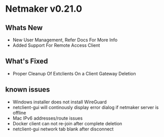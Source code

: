 
# Netmaker v0.21.0

## Whats New
- New User Management, Refer Docs For More Info
- Added Support For Remote Access Client
## What's Fixed
-  Proper Cleanup Of Extclients On a Client Gateway Deletion
## known issues
- Windows installer does not install WireGuard
- netclient-gui will continously display error dialog if netmaker server is offline
- Mac IPv6 addresses/route issues
- Docker client can not re-join after complete deletion
- netclient-gui network tab blank after disconnect


